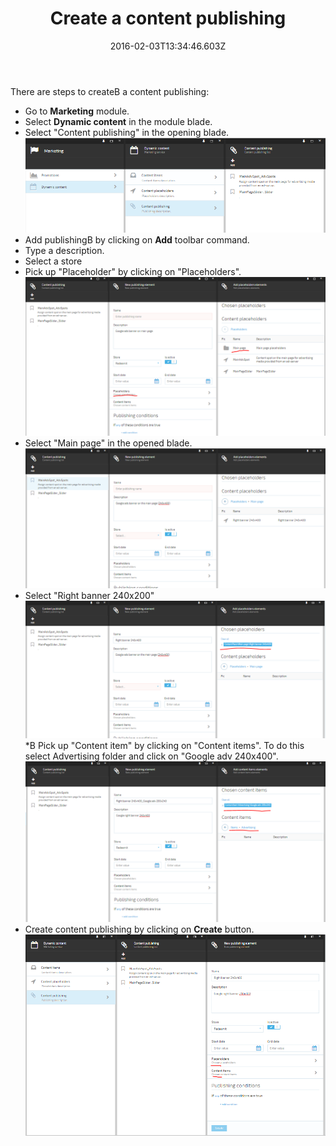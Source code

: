 ﻿---
title: Create a content publishing
description: The article about creatint an advertising spot content publishing
layout: docs
date: 2016-02-03T13:34:46.603Z
priority: 3
---
There are steps to createВ a content publishing:

* Go to **Marketing** module.
* Select **Dynamic content** in the module blade.
* Select "Content publishing" in the opening blade.
![](../../../assets/images/docs/image2016-2-3_15-7-24.png)
* Add publishingВ by clicking on **Add** toolbar command.
* Type a description.
* Select a store
* Pick up "Placeholder" by clicking on "Placeholders".
![](../../../assets/images/docs/image2016-2-3_15-16-51.png)
* Select "Main page" in the opened blade.
![](../../../assets/images/docs/image2016-2-3_15-21-0.png)
* Select "Right banner 240x200"
![](../../../assets/images/docs/image2016-2-3_15-22-36.png)
*В Pick up "Content item" by clicking on "Content items". To do this select Advertising folder and click on "Google adv 240x400".
![](../../../assets/images/docs/image2016-2-3_15-30-50.png)
* Create content publishing by clicking on **Create** button.
![](../../../assets/images/docs/image2016-2-3_15-32-14.png)
